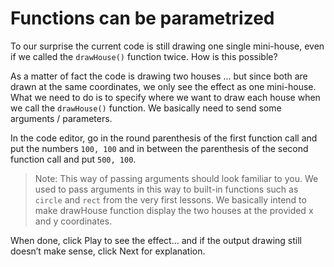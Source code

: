 # Functions can be parametrized

To our surprise the current code is still drawing one single mini-house, even if we called the `drawHouse()` function twice. How is this possible?

As a matter of fact the code is drawing two houses ... but since both are drawn at the same coordinates, we only see the effect as one mini-house.
What we need to do is to specify where we want to draw each house when we call the `drawHouse()` function. We basically need to send some arguments / parameters.

In the code editor, go in the round parenthesis of the first function call and put the numbers `100, 100` and in between the parenthesis of the second function call and put `500, 100`.

> Note: This way of passing arguments should look familiar to you. We used to pass arguments in this way to built-in functions such as `circle` and `rect` from the very first lessons. We basically intend to make drawHouse function display the two houses at the provided x and y coordinates.

When done, click Play to see the effect… and if the output drawing still doesn’t make sense, click Next for explanation.
